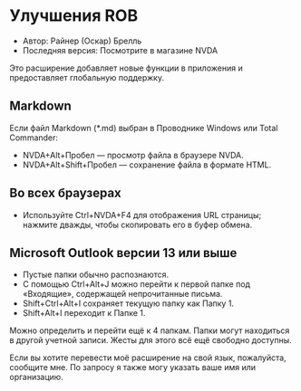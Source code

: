 # Улучшения ROB
* Автор: Райнер (Оскар) Брелль  
* Последняя версия: Посмотрите в магазине NVDA

Это расширение добавляет новые функции в приложения и предоставляет глобальную поддержку.

## Markdown

Если файл Markdown (*.md) выбран в Проводнике Windows или Total Commander:

* NVDA+Alt+Пробел — просмотр файла в браузере NVDA.
* NVDA+Alt+Shift+Пробел — сохранение файла в формате HTML.

## Во всех браузерах

* Используйте Ctrl+NVDA+F4 для отображения URL страницы; нажмите дважды, чтобы скопировать его в буфер обмена.

## Microsoft Outlook версии 13 или выше

* Пустые папки обычно распознаются.
* С помощью Ctrl+Alt+J можно перейти к первой папке под «Входящие», содержащей непрочитанные письма.
* Shift+Ctrl+Alt+I сохраняет текущую папку как Папку 1.
* Shift+Alt+I переходит к Папке 1.

Можно определить и перейти ещё к 4 папкам. Папки могут находиться в другой учетной записи. Жесты для этого всё ещё свободно доступны.

Если вы хотите перевести моё расширение на свой язык, пожалуйста, сообщите мне. По запросу я также могу указать ваше имя или организацию.
